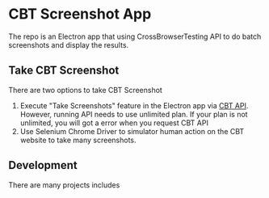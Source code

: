 # CBT Screenshot App

The repo is an Electron app that using CrossBrowserTesting API to do batch screenshots and display the results.

## Take CBT Screenshot
There are two options to take CBT Screenshot

1. Execute "Take Screenshots" feature in the Electron app via [CBT API](https://crossbrowsertesting.com/apidocs/v3/screenshots.html). However, running API needs to use unlimited plan. If your plan is not unlimited, you will got a error when you request CBT API
2. Use Selenium Chrome Driver to simulator human action on the CBT website to take many screenshots.


## Development
There are many projects includes 

